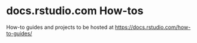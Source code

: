 # docs.rstudio.com How-tos

How-to guides and projects to be hosted at https://docs.rstudio.com/how-to-guides/